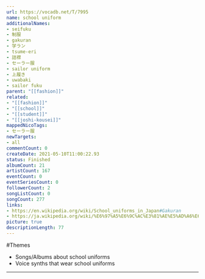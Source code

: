 ```yaml
---
url: https://vocadb.net/T/7995
name: school uniform
additionalNames: 
- seifuku
- 制服
- gakuran
- 学ラン
- tsume-eri
- 詰襟
- セーラー服
- sailor uniform
- 上履き
- uwabaki
- sailor fuku
parent: "[[fashion]]"
related:
- "[[fashion]]"
- "[[school]]"
- "[[student]]"
- "[[joshi-kousei]]"
mappedNicoTags:
- セーラー服
newTargets:
- all
commentCount: 0
createDate: 2021-05-10T11:00:22.93
status: Finished
albumCount: 21
artistCount: 167
eventCount: 0
eventSeriesCount: 0
followerCount: 2
songListCount: 0
songCount: 277
links: 
- https://en.wikipedia.org/wiki/School_uniforms_in_Japan#Gakuran
- https://ja.wikipedia.org/wiki/%E6%97%A5%E6%9C%AC%E3%81%AE%E5%AD%A6%E6%A0%A1%E5%88%B6%E6%9C%8D
picture: true
descriptionLength: 77
---
```


#Themes

- Songs/Albums about school uniforms
- Voice synths that wear school uniforms

---

